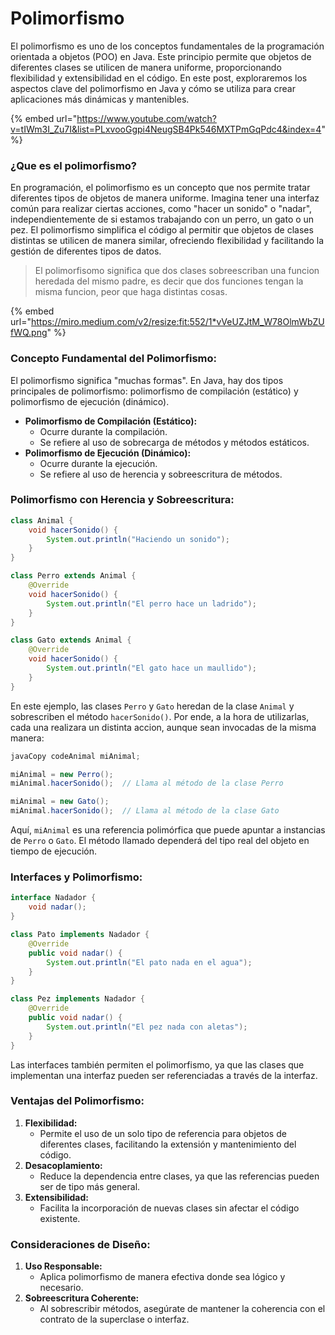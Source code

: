 # Polimorfismo

El polimorfismo es uno de los conceptos fundamentales de la programación orientada a objetos (POO) en Java. Este principio permite que objetos de diferentes clases se utilicen de manera uniforme, proporcionando flexibilidad y extensibilidad en el código. En este post, exploraremos los aspectos clave del polimorfismo en Java y cómo se utiliza para crear aplicaciones más dinámicas y mantenibles.

{% embed url="https://www.youtube.com/watch?v=tIWm3I_Zu7I&list=PLxvooGgpi4NeugSB4Pk546MXTPmGqPdc4&index=4" %}

### ¿Que es el polimorfismo?

En programación, el polimorfismo es un concepto que nos permite tratar diferentes tipos de objetos de manera uniforme. Imagina tener una interfaz común para realizar ciertas acciones, como "hacer un sonido" o "nadar", independientemente de si estamos trabajando con un perro, un gato o un pez. El polimorfismo simplifica el código al permitir que objetos de clases distintas se utilicen de manera similar, ofreciendo flexibilidad y facilitando la gestión de diferentes tipos de datos.

> El polimorfisomo significa que dos clases sobreescriban una funcion heredada del mismo padre, es decir que dos funciones tengan la misma funcion, peor que haga distintas cosas.

{% embed url="https://miro.medium.com/v2/resize:fit:552/1*vVeUZJtM_W78OlmWbZUfWQ.png" %}

### **Concepto Fundamental del Polimorfismo:**

El polimorfismo significa "muchas formas". En Java, hay dos tipos principales de polimorfismo: polimorfismo de compilación (estático) y polimorfismo de ejecución (dinámico).

* **Polimorfismo de Compilación (Estático):**
  * Ocurre durante la compilación.
  * Se refiere al uso de sobrecarga de métodos y métodos estáticos.
* **Polimorfismo de Ejecución (Dinámico):**
  * Ocurre durante la ejecución.
  * Se refiere al uso de herencia y sobreescritura de métodos.

### **Polimorfismo con Herencia y Sobreescritura:**

```java
class Animal {
    void hacerSonido() {
        System.out.println("Haciendo un sonido");
    }
}

class Perro extends Animal {
    @Override
    void hacerSonido() {
        System.out.println("El perro hace un ladrido");
    }
}

class Gato extends Animal {
    @Override
    void hacerSonido() {
        System.out.println("El gato hace un maullido");
    }
}
```

En este ejemplo, las clases `Perro` y `Gato` heredan de la clase `Animal` y sobrescriben el método `hacerSonido()`. Por ende, a la hora de utilizarlas, cada una realizara un distinta accion, aunque sean invocadas de la misma manera:

```java
javaCopy codeAnimal miAnimal;

miAnimal = new Perro();
miAnimal.hacerSonido();  // Llama al método de la clase Perro

miAnimal = new Gato();
miAnimal.hacerSonido();  // Llama al método de la clase Gato
```

Aquí, `miAnimal` es una referencia polimórfica que puede apuntar a instancias de `Perro` o `Gato`. El método llamado dependerá del tipo real del objeto en tiempo de ejecución.

### **Interfaces y Polimorfismo:**

```java
interface Nadador {
    void nadar();
}

class Pato implements Nadador {
    @Override
    public void nadar() {
        System.out.println("El pato nada en el agua");
    }
}

class Pez implements Nadador {
    @Override
    public void nadar() {
        System.out.println("El pez nada con aletas");
    }
}
```

Las interfaces también permiten el polimorfismo, ya que las clases que implementan una interfaz pueden ser referenciadas a través de la interfaz.

### **Ventajas del Polimorfismo:**

1. **Flexibilidad:**
   * Permite el uso de un solo tipo de referencia para objetos de diferentes clases, facilitando la extensión y mantenimiento del código.
2. **Desacoplamiento:**
   * Reduce la dependencia entre clases, ya que las referencias pueden ser de tipo más general.
3. **Extensibilidad:**
   * Facilita la incorporación de nuevas clases sin afectar el código existente.

### **Consideraciones de Diseño:**

1. **Uso Responsable:**
   * Aplica polimorfismo de manera efectiva donde sea lógico y necesario.
2. **Sobreescritura Coherente:**
   * Al sobrescribir métodos, asegúrate de mantener la coherencia con el contrato de la superclase o interfaz.

